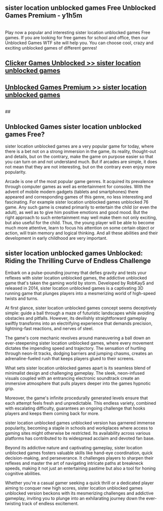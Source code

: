 ## sister location unblocked games Free Unblocked Games Premium - y1h5m <br>
<br>
Play now a popular and interesting sister location unblocked games Free games. If you are looking for free games for school and office, then our Unblocked Games WTF site will help you. You can choose cool, crazy and exciting unblocked games of different genres!


##  [Clicker Games Unblocked >> sister location unblocked games](http://freeplayer.one?title=sister_location_unblocked_games&ref=05)

##  [Unblocked Games Premium >> sister location unblocked games](http://freeplayer.one?title=sister_location_unblocked_games&ref=05)
  <br>
  ##



## Unblocked Games sister location unblocked games Free?

sister location unblocked games are a very popular game for today, where there is a bet not on a strong immersion in the game, its reality, thought-out and details, but on the contrary, make the game on purpose easier so that you can turn on and not understand much. But if arcades are simple, it does not mean that they are not interesting, but on the contrary even enjoy more popularity.

Arcade is one of the most popular game genres. It acquired its prevalence through computer games as well as entertainment for consoles. With the advent of mobile modern gadgets (tablets and smartphones) there appeared and corresponding games of this genre, no less interesting and fascinating. For example sister location unblocked games unblocked 76 game. Any such game is created primarily to entertain the child (or even the adult), as well as to give him positive emotions and good mood. But the right approach to such entertainment may well make them not only exciting, but also useful for the child. Thus, the young player will be able to become much more attentive, learn to focus his attention on some certain object or action, will train memory and logical thinking. And all these abilities and their development in early childhood are very important.

##  sister location unblocked games Unblocked: Riding the Thrilling Curve of Endless Challenge

Embark on a pulse-pounding journey that defies gravity and tests your reflexes with sister location unblocked games, the addictive unblocked game that's taken the gaming world by storm. Developed by RobKayS and released in 2014, sister location unblocked games is a captivating 3D running game that plunges players into a mesmerizing world of high-speed twists and turns.

At first glance, sister location unblocked games concept seems deceptively simple: guide a ball through a maze of futuristic landscapes while avoiding obstacles and pitfalls. However, its devilishly straightforward gameplay swiftly transforms into an electrifying experience that demands precision, lightning-fast reactions, and nerves of steel.

The game's core mechanic revolves around maneuvering a ball down an ever-steepening sister location unblocked games, where every movement dictates the impending speed and trajectory. The sensation of hurtling through neon-lit tracks, dodging barriers and jumping chasms, creates an adrenaline-fueled rush that keeps players glued to their screens.

What sets sister location unblocked games apart is its seamless blend of minimalist design and challenging gameplay. The sleek, neon-infused visuals coupled with an entrancing electronic soundtrack create an immersive atmosphere that pulls players deeper into the games hypnotic grip.

Moreover, the game's infinite procedurally generated levels ensure that each attempt feels fresh and unpredictable. This endless variety, combined with escalating difficulty, guarantees an ongoing challenge that hooks players and keeps them coming back for more.

sister location unblocked games unblocked version has garnered immense popularity, becoming a staple in schools and workplaces where access to gaming sites might otherwise be restricted. Its availability across various platforms has contributed to its widespread acclaim and devoted fan base.

Beyond its addictive nature and captivating gameplay, sister location unblocked games fosters valuable skills like hand-eye coordination, quick decision-making, and perseverance. It challenges players to sharpen their reflexes and master the art of navigating intricate paths at breakneck speeds, making it not just an entertaining pastime but also a tool for honing cognitive abilities.

Whether you're a casual gamer seeking a quick thrill or a dedicated player aiming to conquer new high scores, sister location unblocked games unblocked version beckons with its mesmerizing challenges and addictive gameplay, inviting you to plunge into an exhilarating journey down the ever-twisting track of endless excitement.